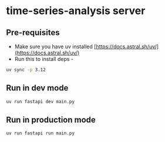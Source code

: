 # time-series-analysis server

## Pre-requisites 
- Make sure you have uv installed [https://docs.astral.sh/uv/](https://docs.astral.sh/uv/)
- Run this to install deps -
```sh
uv sync -p 3.12
```

## Run in dev mode
```sh
uv run fastapi dev main.py
```

## Run in production mode
```sh
uv run fastapi run main.py
```
